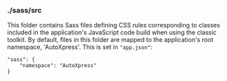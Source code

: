 ### ./sass/src

This folder contains Sass files defining CSS rules corresponding to classes
included in the application's JavaScript code build when using the classic toolkit.
By default, files in this folder are mapped to the application's root namespace, 'AutoXpress'.
This is set in `"app.json"`:

    "sass": {
        "namespace": "AutoXpress"
    }